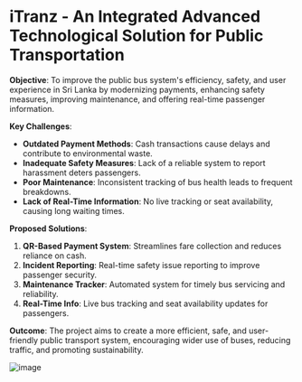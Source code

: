 ﻿# iTranz - An Integrated Advanced Technological Solution for Public Transportation

**Objective**: To improve the public bus system's efficiency, safety, and user experience in Sri Lanka by modernizing payments, enhancing safety measures, improving maintenance, and offering real-time passenger information.

**Key Challenges**:
- **Outdated Payment Methods**: Cash transactions cause delays and contribute to environmental waste.
- **Inadequate Safety Measures**: Lack of a reliable system to report harassment deters passengers.
- **Poor Maintenance**: Inconsistent tracking of bus health leads to frequent breakdowns.
- **Lack of Real-Time Information**: No live tracking or seat availability, causing long waiting times.

**Proposed Solutions**:
1. **QR-Based Payment System**: Streamlines fare collection and reduces reliance on cash.
2. **Incident Reporting**: Real-time safety issue reporting to improve passenger security.
3. **Maintenance Tracker**: Automated system for timely bus servicing and reliability.
4. **Real-Time Info**: Live bus tracking and seat availability updates for passengers.

**Outcome**: The project aims to create a more efficient, safe, and user-friendly public transport system, encouraging wider use of buses, reducing traffic, and promoting sustainability.

![image](https://github.com/user-attachments/assets/f64ec1c5-fe7e-4c88-ae5a-b8c29cae502e)

